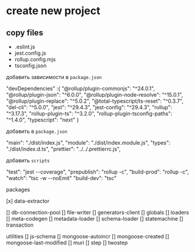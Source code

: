 # create new project

## copy files

- .eslint.js
- jest.config.js
- rollup.config.mjs
- tsconfig.json

добавить зависимости в `package.json`

"devDependencies" :{
  "@rollup/plugin-commonjs": "^24.0.1",
  "@rollup/plugin-json": "^6.0.0",
  "@rollup/plugin-node-resolve": "^15.0.1",
  "@rollup/plugin-replace": "^5.0.2",
  "@total-typescript/ts-reset": "^0.3.7",
  "del-cli": "^5.0.0",
  "jest": "^29.4.3",
  "jest-config": "^29.4.3",
  "rollup": "^3.17.3",
  "rollup-plugin-ts": "^3.2.0",
  "rollup-plugin-tsconfig-paths": "^1.4.0",
  "typescript": "next"
}

добавить в `package.json`

  "main": "./dist/index.js",
  "module": "./dist/index.module.js",
  "types": "./dist/index.d.ts",
  "prettier": "../../.prettierrc.js",

добавить `scripts`

  "test": "jest --coverage",
  "prepublish": "rollup -c",
  "build-prod": "rollup -c",
  "watch": "tsc -w --noEmit"
  "build-dev": "tsc"

packages

[x] data-extractor

[] db-connection-pool
[] file-writer
[] generators-client
[] globals
[] loaders
[] meta-codegen
[] metadata-loader
[] schema-loader
[] statemachine
[] transaction

utilities
[] js-schema
[] mongoose-autoincr
[] mongoose-created
[] mongoose-last-modified
[] muri
[] step
[] twostep
